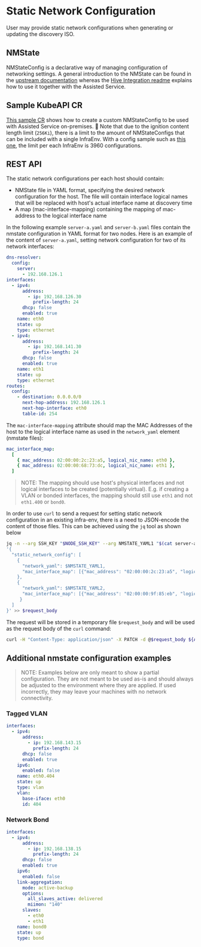# Static Network Configuration

User may provide static network configurations when generating or updating the discovery ISO.

## NMState

NMStateConfig is a declarative way of managing configuration of networking settings. A general introduction to the NMState can be found in the [upstream documentation](https://nmstate.io/examples.html) whereas the [Hive Integration readme](../../hive-integration/README.md#NMStateConfig) explains how to use it together with the Assisted Service.

## Sample KubeAPI CR

[This sample CR](../../hive-integration/crds/nmstate.yaml) shows how to create a custom NMStateConfig to be used with Assisted Service on-premises.
:stop_sign: Note that due to the ignition content length limit (`256Ki`), there is a limit to the amount of NMStateConfigs that can be included with a single InfraEnv. With a config sample such as [this one](../../hive-integration/crds/nmstate.yaml), the limit per each InfraEnv is 3960 configurations.

## REST API

The static network configurations per each host should contain:

- NMState file in YAML format, specifying the desired network configuration for the host. The file will contain interface logical names that will be replaced with host's actual interface name at discovery time
- A map (mac-interface-mapping) containing the mapping of mac-address to the logical interface name

In the following example `server-a.yaml` and `server-b.yaml` files contain the nmstate configuration in YAML format for two nodes. Here is an example of the content of `server-a.yaml`, setting network configuration for two of its network interfaces:

```yaml
dns-resolver:
  config:
    server:
      - 192.168.126.1
interfaces:
  - ipv4:
      address:
        - ip: 192.168.126.30
          prefix-length: 24
      dhcp: false
      enabled: true
    name: eth0
    state: up
    type: ethernet
  - ipv4:
      address:
        - ip: 192.168.141.30
          prefix-length: 24
      dhcp: false
      enabled: true
    name: eth1
    state: up
    type: ethernet
routes:
  config:
    - destination: 0.0.0.0/0
      next-hop-address: 192.168.126.1
      next-hop-interface: eth0
      table-id: 254
```

The `mac-interface-mapping` attribute should map the MAC Addresses of the host to the logical interface name as used in the `network_yaml` element (nmstate files):

```yaml
mac_interface_map:
  [
    { mac_address: 02:00:00:2c:23:a5, logical_nic_name: eth0 },
    { mac_address: 02:00:00:68:73:dc, logical_nic_name: eth1 },
  ]
```

> NOTE: The mapping should use host's physical interfaces and not logical interfaces to be created (potentially virtual).
> E.g. if creating a VLAN or bonded interfaces, the mapping should still use `eth1` and not `eth1.400` or `bond0`.

In order to use `curl` to send a request for setting static network configuration in an existing infra-env, there is a need to JSON-encode the content of those files. This can be achieved using the `jq` tool as shown below

```sh
jq -n --arg SSH_KEY "$NODE_SSH_KEY" --arg NMSTATE_YAML1 "$(cat server-a.yaml)" --arg NMSTATE_YAML2 "$(cat server-b.yaml)" \
'{
  "static_network_config": [
    {
      "network_yaml": $NMSTATE_YAML1,
      "mac_interface_map": [{"mac_address": "02:00:00:2c:23:a5", "logical_nic_name": "eth0"}, {"mac_address": "02:00:00:68:73:dc", "logical_nic_name": "eth1"}]
    },
    {
      "network_yaml": $NMSTATE_YAML2,
      "mac_interface_map": [{"mac_address": "02:00:00:9f:85:eb", "logical_nic_name": "eth1"}, {"mac_address": "02:00:00:c8:be:9b", "logical_nic_name": "eth0"}]
     }
  ]
}' >> $request_body
```

The request will be stored in a temporary file `$request_body` and will be used as the request body of the `curl` command:

```sh
curl -H "Content-Type: application/json" -X PATCH -d @$request_body ${ASSISTED_SERVICE_URL}/api/assisted-install/v2/infra-envs/$INFRA_ENV_ID
```

## Additional nmstate configuration examples

> NOTE: Examples below are only meant to show a partial configuration. They are not meant to be used as-is
> and should always be adjusted to the environment where they are applied. If used incorrectly, they may leave
> your machines with no network connectivity.

### Tagged VLAN

```yaml
interfaces:
  - ipv4:
      address:
        - ip: 192.168.143.15
          prefix-length: 24
      dhcp: false
      enabled: true
    ipv6:
      enabled: false
    name: eth0.404
    state: up
    type: vlan
    vlan:
      base-iface: eth0
      id: 404
```

### Network Bond

```yaml
interfaces:
  - ipv4:
      address:
        - ip: 192.168.138.15
          prefix-length: 24
      dhcp: false
      enabled: true
    ipv6:
      enabled: false
    link-aggregation:
      mode: active-backup
      options:
        all_slaves_active: delivered
        miimon: "140"
      slaves:
        - eth0
        - eth1
    name: bond0
    state: up
    type: bond
```
